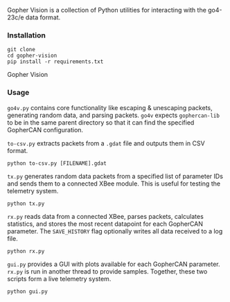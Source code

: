 Gopher Vision is a collection of Python utilities for interacting with the go4-23c/e data format.

### Installation
```
git clone
cd gopher-vision
pip install -r requirements.txt
```

Gopher Vision 

### Usage

`go4v.py` contains core functionality like escaping & unescaping packets, generating random data, and parsing packets. `go4v` expects `gophercan-lib` to be in the same parent directory so that it can find the specified GopherCAN configuration.

`to-csv.py` extracts packets from a `.gdat` file and outputs them in CSV format.

```
python to-csv.py [FILENAME].gdat
```

`tx.py` generates random data packets from a specified list of parameter IDs and sends them to a connected XBee module. This is useful for testing the telemetry system.

```
python tx.py
```

`rx.py` reads data from a connected XBee, parses packets, calculates statistics, and stores the most recent datapoint for each GopherCAN parameter. The `SAVE_HISTORY` flag optionally writes all data received to a log file.

```
python rx.py
```

`gui.py` provides a GUI with plots available for each GopherCAN parameter. `rx.py` is run in another thread to provide samples. Together, these two scripts form a live telemetry system.

```
python gui.py
```